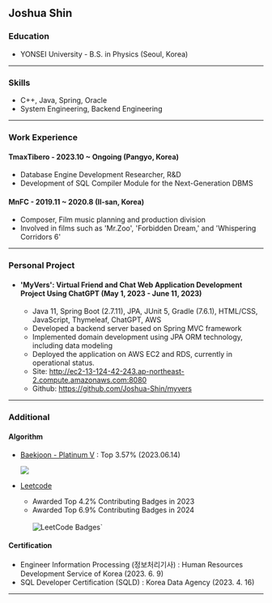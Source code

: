 ## Joshua Shin

### Education
- YONSEI University - B.S. in Physics (Seoul, Korea)

------------------------

### Skills
- C++, Java, Spring, Oracle
- System Engineering, Backend Engineering

------------------------

### Work Experience
#### TmaxTibero - 2023.10 ~ Ongoing (Pangyo, Korea) 
- Database Engine Development Researcher, R&D
- Development of SQL Compiler Module for the Next-Generation DBMS

#### MnFC - 2019.11 ~ 2020.8 (Il-san, Korea)
- Composer, Film music planning and production division
- Involved in films such as 'Mr.Zoo', 'Forbidden Dream,' and 'Whispering Corridors 6'

------------------------

### Personal Project
- #### 'MyVers': Virtual Friend and Chat Web Application Development Project Using ChatGPT (May 1, 2023 - June 11, 2023)
  - Java 11, Spring Boot (2.7.11), JPA, JUnit 5, Gradle (7.6.1), HTML/CSS, JavaScript, Thymeleaf, ChatGPT, AWS
  - Developed a backend server based on Spring MVC framework
  - Implemented domain development using JPA ORM technology, including data modeling
  - Deployed the application on AWS EC2 and RDS, currently in operational status.
  - Site: http://ec2-13-124-42-243.ap-northeast-2.compute.amazonaws.com:8080
  - Github: https://github.com/Joshua-Shin/myvers

------------------------
### Additional
#### Algorithm
- [Baekjoon - Platinum V](https://solved.ac/profile/sjh910805) : Top 3.57% (2023.06.14)
     
     
     <img src="http://mazassumnida.wtf/api/v2/generate_badge?boj=sjh910805">
- [Leetcode](https://leetcode.com/Joshua-Shin/)
  - Awarded Top 4.2% Contributing Badges in 2023
  - Awarded Top 6.9% Contributing Badges in 2024
<br><br> ![LeetCode Badges](https://leetcode-badge-showcase.vercel.app/api?username=Joshua-Shin)`

#### Certification
- Engineer Information Processing (정보처리기사) : Human Resources Development Service of Korea (2023. 6. 9)
- SQL Developer Certification (SQLD) : Korea Data Agency (2023. 4. 16)

<!--
#### English
- TOEIC Score: 800 - 2021.11.05
- OPIc English IH Level - 2023.09.03

<!--
#### 💳 Certification
- 정보처리기사 취득, 자격번호: 23201300235U, 발급기관: 한국산업인력공단 (2023.06.09) 
- SQLD 취득, 자격번호: SQLD-048004155, 발급기관: 한국데이터산업진흥원 (2023.04.14) 점수 80 / 100
- TOEIC 800점, 자격번호: 027116-0414004801, 발급기관: 한국토익위원회 (2021.11.05)
- OPIc IH등급, 자격번호: 2A5747329351, 발급기관: ACTFL (2023.09.03)
-->
-------
